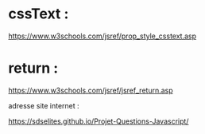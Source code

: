 # cssText :

https://www.w3schools.com/jsref/prop_style_csstext.asp

# return :

https://www.w3schools.com/jsref/jsref_return.asp

adresse site internet :

https://sdselites.github.io/Projet-Questions-Javascript/
